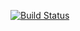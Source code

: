 [![Build Status](https://travis-ci.org/samgwise/p6-algorithm-genetic.svg?branch=master)](https://travis-ci.org/samgwise/p6-algorithm-genetic)
